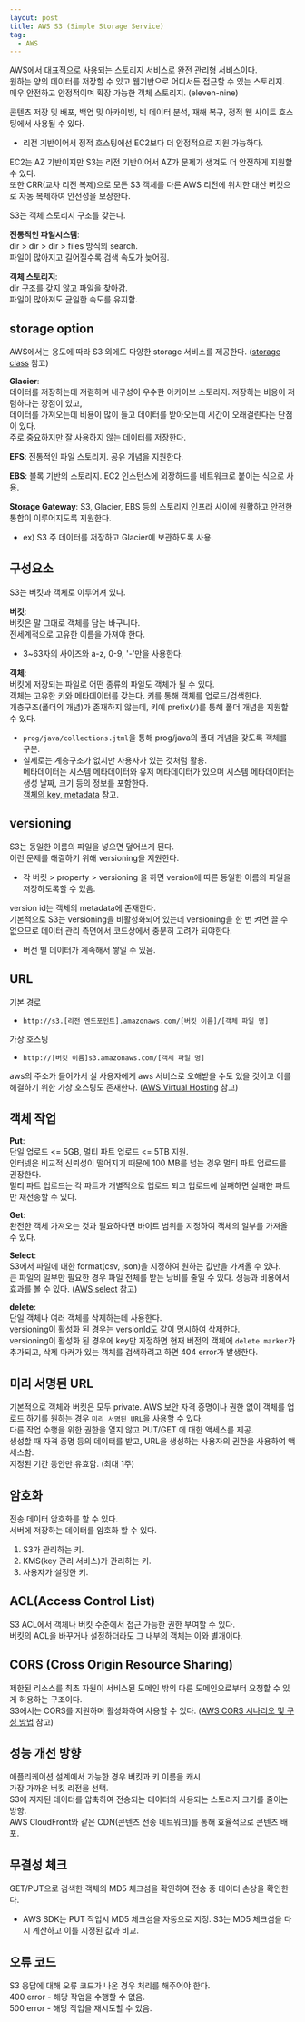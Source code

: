 ```yaml
---
layout: post
title: AWS S3 (Simple Storage Service)
tag:
  - AWS
---
```


AWS에서 대표적으로 사용되는 스토리지 서비스로 완전 관리형 서비스이다.  
원하는 양의 데이터를 저장할 수 있고 웹기반으로 어디서든 접근할 수 있는 스토리지.  
매우 안전하고 안정적이며 확장 가능한 객체 스토리지. (eleven-nine)  

콘텐츠 저장 및 배포, 백업 및 아카이빙, 빅 데이터 분석, 재해 복구, 정적 웹 사이트 호스팅에서 사용될 수 있다.
- 리전 기반이어서 정적 호스팅에선 EC2보다 더 안정적으로 지원 가능하다.

EC2는 AZ 기반이지만 S3는 리전 기반이어서 AZ가 문제가 생겨도 더 안전하게 지원할 수 있다.  
또한 CRR(교차 리전 복제)으로 모든 S3 객체를 다른 AWS 리전에 위치한 대산 버킷으로 자동 복제하여 안전성을 보장한다.  

S3는 객체 스토리지 구조를 갖는다.  

**전통적인 파일시스템**:  
dir > dir > dir > files  방식의 search.  
파일이 많아지고 길어질수록 검색 속도가 늦어짐.  

**객체 스토리지**:  
dir 구조를 갖지 않고 파일을 찾아감.  
파일이 많아져도 균일한 속도를 유지함.

## storage option
AWS에서는 용도에 따라 S3 외에도 다양한 storage 서비스를 제공한다. ([storage class](https://aws.amazon.com/ko/s3/storage-classes/) 참고)  

**Glacier**:  
데이터를 저장하는데 저렴하며 내구성이 우수한 아카이브 스토리지.
저장하는 비용이 저렴하다는 장점이 있고,  
데이터를 가져오는데 비용이 많이 들고 데이터를 받아오는데 시간이 오래걸린다는 단점이 있다.  
주로 중요하지만 잘 사용하지 않는 데이터를 저장한다.

**EFS**: 전통적인 파일 스토리지. 공유 개념을 지원한다.  

**EBS**: 블록 기반의 스토리지. EC2 인스턴스에 외장하드를 네트워크로 붙이는 식으로 사용.

**Storage Gateway**: S3, Glacier, EBS 등의 스토리지 인프라 사이에 원활하고 안전한 통합이 이루어지도록 지원한다.
- ex) S3 주 데이터를 저장하고 Glacier에 보관하도록 사용.

## 구성요소
S3는 버킷과 객체로 이루어져 있다.  

**버킷**:    
버킷은 말 그대로 객체를 담는 바구니다.  
전세계적으로 고유한 이름을 가져야 한다.
- 3~63자의 사이즈와 a-z, 0-9, '-'만을 사용한다.  

**객체**:  
버킷에 저장되는 파일로 어떤 종류의 파일도 객체가 될 수 있다.  
객체는 고유한 키와 메타데이터를 갖는다.
키를 통해 객체를 업로드/검색한다.  
개층구조(폴더의 개념)가 존재하지 않는데, 키에 prefix(`/`)를 통해 폴더 개념을 지원할 수 있다.  
- `prog/java/collections.jtml`을 통해 prog/java의 폴더 개념을 갖도록 객체를 구분.  
- 실제로는 계층구조가 없지만 사용자가 있는 것처럼 활용.  
메타데이터는 시스템 메타데이터와 유저 메타데이터가 있으며 시스템 메타데이터는 생성 날짜, 크기 등의 정보를 포함한다.  
[객체의 key, metadata](https://docs.aws.amazon.com/AmazonS3/latest/dev/UsingMetadata.html) 참고.

## versioning
S3는 동일한 이름의 파일을 넣으면 덮어쓰게 된다.  
이런 문제를 해결하기 위해 versioning을 지원한다.
- 각 버킷 > property > versioning 을 하면 version에 따른 동일한 이름의 파일을 저장하도록할 수 있음.  

version id는 객체의 metadata에 존재한다.  
기본적으로 S3는 versioning을 비활성화되어 있는데 versioning을 한 번 켜면 끌 수 없으므로 데이터 관리 측면에서 코드상에서 충분히 고려가 되야한다.
- 버전 별 데이터가 계속해서 쌓일 수 있음.

## URL
기본 경로
- `http://s3.[리전 엔드포인트].amazonaws.com/[버킷 이름]/[객체 파일 명]`  

가상 호스팅 
- `http://[버킷 이름]s3.amazonaws.com/[객체 파일 명]`  

aws의 주소가 들어가서 실 사용자에게 aws 서비스로 오해받을 수도 있을 것이고 이를 해결하기 위한 가상 호스팅도 존재한다. ([AWS Virtual Hosting](https://docs.aws.amazon.com/AmazonS3/latest/dev/VirtualHosting.html) 참고)

## 객체 작업

**Put**:  
단일 업로드 <= 5GB, 멀티 파트 업로드 <= 5TB 지원.  
인터넷은 비교적 신뢰성이 떨어지기 때문에 100 MB를 넘는 경우 멀티 파트 업로드를 권장한다.  
멀티 파트 업로드는 각 파트가 개별적으로 업로드 되고 업로드에 실패하면 실패한 파트만 재전송할 수 있다.

**Get**:  
완전한 객체 가져오는 것과 필요하다면 바이트 범위를 지정하여 객체의 일부를 가져올 수 있다.

**Select**:  
S3에서 파일에 대한 format(csv, json)을 지정하여 원하는 값만을 가져올 수 있다.  
큰 파일의 일부만 필요한 경우 파일 전체를 받는 낭비를 줄일 수 있다. 성능과 비용에서 효과를 볼 수 있다. ([AWS select](https://aws.amazon.com/blogs/aws/s3-glacier-select/) 참고)

**delete**:  
단일 객체나 여러 객체를 삭제하는데 사용한다.  
versioning이 활성화 된 경우는 versionId도 같이 명시하여 삭제한다.  
versioning이 활성화 된 경우에 key만 지정하면 현재 버전의 객체에 `delete marker`가 추가되고, 삭제 마커가 있는 객체를 검색하려고 하면 404 error가 발생한다.

## 미리 서명된 URL
기본적으로 객체와 버킷은 모두 private. AWS 보안 자격 증명이나 권한 없이 객체를 업로드 하기를 원하는 경우 `미리 서명된 URL`을 사용할 수 있다.  
다른 작업 수행을 위한 권한을 열지 않고 PUT/GET 에 대한 액세스를 제공.  
생성할 때 자격 증명 등의 데이터를 받고, URL을 생성하는 사용자의 권한을 사용하여 액세스함.  
지정된 기간 동안만 유효함. (최대 1주)  

## 암호화
전송 데이터 암호화를 할 수 있다.  
서버에 저장하는 데이터를 암호화 할 수 있다.
1. S3가 관리하는 키.
2. KMS(key 관리 서비스)가 관리하는 키.
3. 사용자가 설정한 키.

## ACL(Access Control List)
S3 ACL에서 객체나 버킷 수준에서 접근 가능한 권한 부여할 수 있다.  
버킷의 ACL을 바꾸거나 설정하더라도 그 내부의 객체는 이와 별개이다.

## CORS (Cross Origin Resource Sharing)
제한된 리소스를 최초 자원이 서비스된 도메인 밖의 다른 도메인으로부터 요청할 수 있게 허용하는 구조이다.  
S3에서는 CORS를 지원하며 활성화하여 사용할 수 있다. ([AWS CORS 시나리오 및 구성 방법](https://docs.aws.amazon.com/ko_kr/AmazonS3/latest/dev/cors.html) 참고)  

## 성능 개선 방향
애플리케이션 설계에서 가능한 경우 버킷과 키 이름을 캐시.  
가장 가까운 버킷 리전을 선택.  
S3에 저자된 데이터를 압축하여 전송되는 데이터와 사용되는 스토리지 크기를 줄이는 방향.  
AWS CloudFront와 같은 CDN(콘텐츠 전송 네트워크)를 통해 효율적으로 콘텐츠 배포.  

<!-- 
이해 안되는 부분
## 불필요한 요청 방지
고정된 버킷의 존재를 확인하는 대신 NoSuchBucket 오류를 처리함.
객체를 업로드하기 전에 객체 메타 데이터를 설정함. 메타데이터를 업데이트할 때 복사 작업을 사용하지 않음.
-->

## 무결성 체크
GET/PUT으로 검색한 객체의 MD5 체크섬을 확인하여 전송 중 데이터 손상을 확인한다.  
- AWS SDK는 PUT 작업시 MD5 체크섬을 자동으로 지정. S3는 MD5 체크섬을 다시 계산하고 이를 지정된 값과 비교.

## 오류 코드
S3 응답에 대해 오류 코드가 나온 경우 처리를 해주어야 한다.  
400 error - 해당 작업을 수행할 수 없음.  
500 error - 해당 작업을 재시도할 수 있음.  